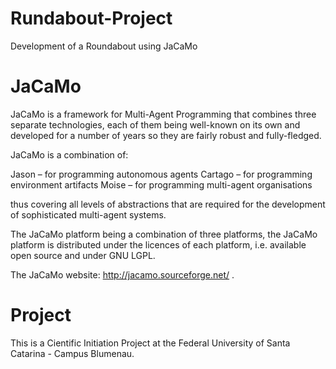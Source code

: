 # Rundabout-Project
Development of a Roundabout using JaCaMo

# JaCaMo
JaCaMo is a framework for Multi-Agent Programming that combines three separate technologies, each of them being well-known on its own and developed for a number of years so they are fairly robust and fully-fledged.

JaCaMo is a combination of:

Jason – for programming autonomous agents
Cartago – for programming environment artifacts
Moise – for programming multi-agent organisations

thus covering all levels of abstractions that are required for the development of sophisticated multi-agent systems.

The JaCaMo platform being a combination of three platforms, the JaCaMo platform is distributed under the licences of each platform, i.e. available open source and under GNU LGPL.

The JaCaMo website: http://jacamo.sourceforge.net/ .

# Project
This is a Cientific Initiation Project at the Federal University of Santa Catarina - Campus Blumenau. 


